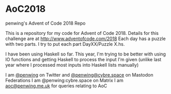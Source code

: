# AoC2018
penwing's Advent of Code 2018 Repo

This is a repository for my code for Advent of Code 2018. Details for this challenge are at http://www.adventofcode.com/2018
Each day has a puzzle with two parts. I try to put each part DayXX/Puzzle X.hs. 

I have been using Haskell so far. This year, I'm trying to be better with using IO functions and getting Haskell to process the input I'm given (unlike last year where I processed most inputs into Haskell lists manually)

I am [@penwing](https://www.twitter.com/penwing) on Twitter and [@penwing@cybre.space](https://cybre.space//@penwing) on Mastodon Federations
I am @penwing:cybre.space on Matrix
I am aoc@penwing.me.uk for queries relating to AoC
